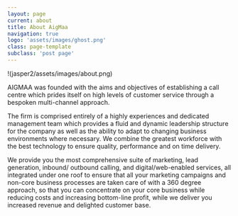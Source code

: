 ```yaml
---
layout: page
current: about
title: About AigMaa
navigation: true
logo: 'assets/images/ghost.png'
class: page-template
subclass: 'post page'
---
```


!(jasper2/assets/images/about.png)

AIGMAA was founded with the aims and objectives of establishing a call centre which prides itself on high levels of customer service through a bespoken multi-channel approach.

The firm is comprised entirely of a highly experiences and dedicated management team which provides a fluid and dynamic leadership structure for the company as well as the ability to adapt to changing business environments where necessary. We combine the greatest workforce with the best technology to ensure quality, performance and on time delivery.

We provide you the most comprehensive suite of marketing, lead generation, inbound/ outbound calling, and digital/web-enabled services, all integrated under one roof to ensure that all your marketing campaigns and non-core business processes are taken care of with a 360 degree approach, so that you can concentrate on your core business while reducing costs and increasing bottom-line profit, while we deliver you increased revenue and delighted customer base.

